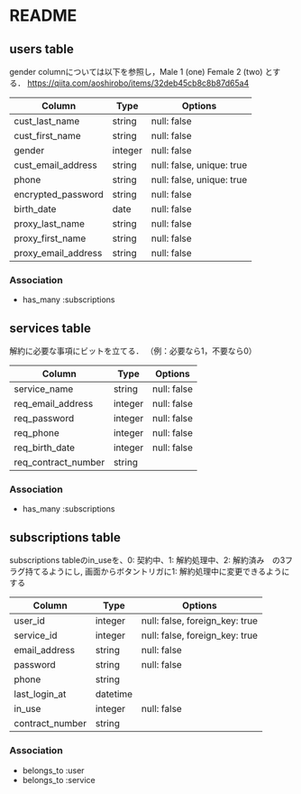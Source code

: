 # README


## users table
gender columnについては以下を参照し，Male	1 (one)	Female	2 (two)	とする．
https://qiita.com/aoshirobo/items/32deb45cb8c8b87d65a4

|Column|Type|Options|
|------|----|-------|
|cust_last_name|string|null: false|
|cust_first_name|string|null: false|
|gender|integer|null: false|
|cust_email_address|string|null: false, unique: true|
|phone|string|null: false, unique: true|
|encrypted_password|string|null: false|
|birth_date|date|null: false|
|proxy_last_name|string|null: false|
|proxy_first_name|string|null: false|
|proxy_email_address|string|null: false|

### Association
- has_many :subscriptions


## services table
解約に必要な事項にビットを立てる．
（例：必要なら1，不要なら0）

|Column|Type|Options|
|------|----|-------|
|service_name|string|null: false|
|req_email_address|integer|null: false|
|req_password|integer|null: false|
|req_phone|integer|null: false|
|req_birth_date|integer|null: false|
|req_contract_number|string||

### Association
- has_many :subscriptions

## subscriptions table
subscriptions tableのin_useを、0: 契約中、1: 解約処理中、2: 解約済み　の3フラグ持てるようにし,
画面からボタントリガに1: 解約処理中に変更できるようにする

|Column|Type|Options|
|------|----|-------|
|user_id|integer|null: false, foreign_key: true|
|service_id|integer|null: false, foreign_key: true|
|email_address|string|null: false|
|password|string|null: false|
|phone|string||
|last_login_at|datetime||
|in_use|integer|null: false|
|contract_number|string||

### Association
- belongs_to :user
- belongs_to :service

